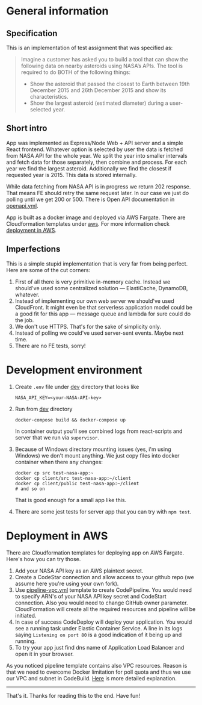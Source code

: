 # General information  

## Specification  
This is an implementation of test assignment that was specified as:
> Imagine a customer has asked you to build a tool that can show the following data on nearby asteroids using NASA’s APIs. The tool is required to do BOTH of the following things:
> * Show the asteroid that passed the closest to Earth between 19th December 2015 and 26th December 2015 and show its characteristics.
> * Show the largest asteroid (estimated diameter) during a user-selected year.

## Short intro  

App was implemented as Express/Node Web + API server and a simple React frontend. Whatever option is selected by user the data is fetched from NASA API for the whole year. We split the year into smaller intervals and fetch data for those separately, then combine and process. For each year we find the largest asteroid. Additionally we find the closest if requested year is 2015. This data is stored internally.

While data fetching from NASA API is in progress we return 202 response. That means FE should retry the same request later. In our case we just do polling until we get 200 or 500. There is Open API documentation in [openapi.yml](openapi.yml).

App is built as a docker image and deployed via AWS Fargate. There are Cloudformation templates under [aws](aws). For more information check [deployment in AWS](#deployment-in-aws).

## Imperfections  

This is a simple stupid implementation that is very far from being perfect. Here are some of the cut corners:
1. First of all there is very primitive in-memory cache. Instead we should've used some centralized solution &mdash; ElastiCache, DynamoDB, whatever.
2. Instead of implementing our own web server we should've used CloudFront. It might even be that serverless application model could be a good fit for this app &mdash; message queue and lambda for sure could do the job.
3. We don't use HTTPS. That's for the sake of simplicity only.
4. Instead of polling we could've used server-sent events. Maybe next time.
5. There are no FE tests, sorry!

# Development environment  

1. Create `.env` file under [dev](/dev) directory that looks like
    ```
    NASA_API_KEY=<your-NASA-API-key>
    ```
2. Run from [dev](/dev) directory
      ```shell
      docker-compose build && docker-compose up
      ```
    In container output you'll see combined logs from react-scripts and server that we run via `supervisor`.

3. Because of Windows directory mounting issues (yes, i'm using Windows) we don't mount anything. We just copy files into docker container when there any changes:
    ```shell
    docker cp src test-nasa-app:~
    docker cp client/src test-nasa-app:~/client
    docker cp client/public test-nasa-app:~/client
    # and so on
    ```
    That is good enough for a small app like this.

4. There are some jest tests for server app that you can try with `npm test`.

# Deployment in AWS  

There are Cloudformation templates for deploying app on AWS Fargate. Here's how you can try those.

1. Add your NASA API key as an AWS plaintext secret.
2. Create a CodeStar connection and allow access to your github repo (we assume here you're using your own fork).
3. Use [pipeline-vpc.yml](aws/pipeline-vpc.yml) template to create CodePipeline. You would need to specify ARN's of your NASA API key secret and CodeStart connection. Also you would need to change GitHub owner parameter. CloudFormation will create all the required resources and pipeline will be initiated.
4. In case of success CodeDeploy will deploy your application. You would see a running task under Elastic Container Service. A line in its logs saying `Listening on port 80` is a good indication of it being up and running.
5. To try your app just find dns name of Application Load Balancer and open it in your browser.

As you noticed pipeline template contains also VPC resources. Reason is that we need to overcome Docker limitation for poll quota and thus we use our VPC and subnet in CodeBuild. [Here](https://docs.aws.amazon.com/codebuild/latest/userguide/vpc-support.html) is more detailed explanation.

---

That's it. Thanks for reading this to the end. Have fun!
